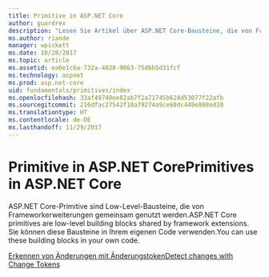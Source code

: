 ```yaml
---
title: Primitive in ASP.NET Core
author: guardrex
description: "Lesen Sie Artikel über ASP.NET Core-Bausteine, die von Frameworkerweiterungen gemeinsam genutzt werden, und die Sie in Ihrem eigenen Code verwenden können."
ms.author: riande
manager: wpickett
ms.date: 10/28/2017
ms.topic: article
ms.assetid: ea6e1c6a-732a-4028-9863-75d6b5d31fcf
ms.technology: aspnet
ms.prod: asp.net-core
uid: fundamentals/primitives/index
ms.openlocfilehash: 33af49740ee82ab7f2a71745b624d53077f22afb
ms.sourcegitcommit: 216dfac27542f10a79274a9ce60dc449e888ed20
ms.translationtype: HT
ms.contentlocale: de-DE
ms.lasthandoff: 11/29/2017
---
```

# <a name="primitives-in-aspnet-core"></a><span data-ttu-id="35443-103">Primitive in ASP.NET Core</span><span class="sxs-lookup"><span data-stu-id="35443-103">Primitives in ASP.NET Core</span></span>

<span data-ttu-id="35443-104">ASP.NET Core-Primitive sind Low-Level-Bausteine, die von Frameworkerweiterungen gemeinsam genutzt werden.</span><span class="sxs-lookup"><span data-stu-id="35443-104">ASP.NET Core primitives are low-level building blocks shared by framework extensions.</span></span> <span data-ttu-id="35443-105">Sie können diese Bausteine in Ihrem eigenen Code verwenden.</span><span class="sxs-lookup"><span data-stu-id="35443-105">You can use these building blocks in your own code.</span></span>

[<span data-ttu-id="35443-106">Erkennen von Änderungen mit Änderungstoken</span><span class="sxs-lookup"><span data-stu-id="35443-106">Detect changes with Change Tokens</span></span>](xref:fundamentals/primitives/change-tokens)
